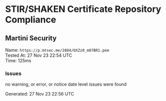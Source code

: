 # STIR/SHAKEN Certificate Repository Compliance

## Martini Security

Name: `https://p.mtsec.me/2884/OXZz0_m07BR1.pem`\
Tested At: 27 Nov 23 22:54 UTC\
Time: 125ms

### Issues

no warning, or error, or notice date level issues were found

Generated: 27 Nov 23 22:56 UTC